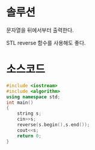 # 솔루션

문자열을 뒤에서부터 출력한다.

STL reverse 함수를 사용해도 좋다.



# 소스코드

```cpp
#include <iostream>
#include <algorithm>
using namespace std;
int main()
{
    string s;
    cin>>s;
    reverse(s.begin(),s.end());
    cout<<s;
    return 0;
}
```

